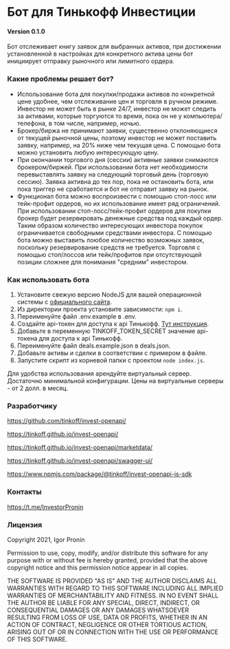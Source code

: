 # Бот для Тинькофф Инвестиции

#### Version 0.1.0

Бот отслеживает книгу заявок для выбранных активов, при достижении установленной в настройках для конкретного актива цены бот инициирует отправку рыночного или лимитного ордера.

### Какие проблемы решает бот?

- Использование бота для покупки/продажи активов по конкретной цене удобнее, чем отслеживание цен и торговля в ручном режиме. Инвестор не может быть в рынке 24/7, инвестор не может следить за активами, которые торгуются то время, пока он не у компьютера/телефона, в том числе, например, ночью.
- Брокер/биржа не принимают заявки, существенно отклоняющиеся от текущей рыночной цены, поэтому инвестор не может поставить заявку, например, на 20% ниже чем текущая цена. С помощью бота можно установить любую интересующую цену.
- При окончании торгового дня (сессии) активные заявки снимаются брокером/биржей. При использовании бота нет необходимости перевыставлять заявку на следующий торговый день (торговую сессию). Заявка активна до тех пор, пока не остановить бота, или пока триггер не сработается и бот не отправит заявку на рынок.
- Функционал бота можно воспроизвести с помощью стоп-лосс или тейк-профит ордеров, но их использование имеет ряд ограничений. При использовании стоп-лосс/тейк-профит ордеров для покупки брокер будет резервировать денежные средства под каждый ордер. Таким образом количество интересующих инвестора покупок ограничивается свободными средствами инвестора. С помощью бота можно выставить лоюбое количество возможных заявок, поскольку резервирование средств не требуется. Торговля с помощью стоп/лоссов или тейк/профитов при отсутствующей позиции сложнее для понимания "средним" инвестором.

### Как использовать бота

1. Установите свежую версию NodeJS для вашей операционной системы с [официального сайта](https://nodejs.org/en/download/).
2. Из директории проекта установите зависимости: `npm i`.
3. Переименуйте файл .env.example в .env.
4. Создайте api-токен для доступа к api Тинькофф. [Тут инструкция](https://tinkoff.github.io/investAPI/token/).
5. Добавьте в переменную TINKOFF_TOKEN_SECRET значение api-токена для доступа к api Тинькофф.
6. Переименуйте файл deals.example.json в deals.json.
7. Добавьте активы и сделки в соответствии с примером в файле.
8. Запустите скрипт из корневой папки с проектом `node index.js`.

Для удобства использования арендуйте виртуальный сервер. Достаточно минимальной конфигурации. Цены на виртуальные серверы - от 2 долл. в месяц.

### Разработчику

https://github.com/tinkoff/invest-openapi/

https://tinkoff.github.io/invest-openapi/

https://tinkoff.github.io/invest-openapi/marketdata/

https://tinkoff.github.io/invest-openapi/swagger-ui/

https://www.npmjs.com/package/@tinkoff/invest-openapi-js-sdk

### Контакты

https://t.me/InvestorPronin

### Лицензия

Copyright 2021, Igor Pronin

Permission to use, copy, modify, and/or distribute this software for any purpose with or without fee is hereby granted, provided that the above copyright notice and this permission notice appear in all copies.

THE SOFTWARE IS PROVIDED "AS IS" AND THE AUTHOR DISCLAIMS ALL WARRANTIES WITH REGARD TO THIS SOFTWARE INCLUDING ALL IMPLIED WARRANTIES OF MERCHANTABILITY AND FITNESS. IN NO EVENT SHALL THE AUTHOR BE LIABLE FOR ANY SPECIAL, DIRECT, INDIRECT, OR CONSEQUENTIAL DAMAGES OR ANY DAMAGES WHATSOEVER RESULTING FROM LOSS OF USE, DATA OR PROFITS, WHETHER IN AN ACTION OF CONTRACT, NEGLIGENCE OR OTHER TORTIOUS ACTION, ARISING OUT OF OR IN CONNECTION WITH THE USE OR PERFORMANCE OF THIS SOFTWARE.
